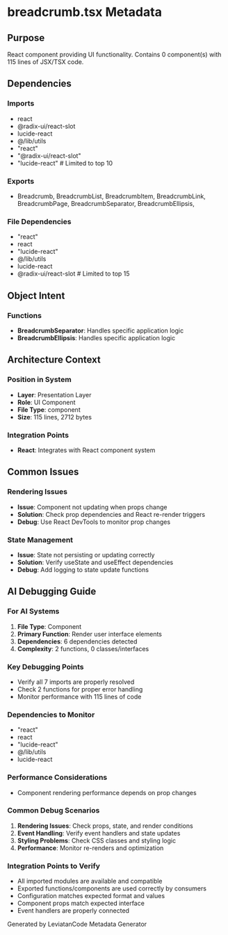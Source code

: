 # breadcrumb.tsx Metadata

## Purpose
React component providing UI functionality. Contains 0 component(s) with 115 lines of JSX/TSX code.

## Dependencies

### Imports
- react
- @radix-ui/react-slot
- lucide-react
- @/lib/utils
- "react"
- "@radix-ui/react-slot"
- "lucide-react"  # Limited to top 10

### Exports
- Breadcrumb,
  BreadcrumbList,
  BreadcrumbItem,
  BreadcrumbLink,
  BreadcrumbPage,
  BreadcrumbSeparator,
  BreadcrumbEllipsis,


### File Dependencies
- "react"
- react
- "lucide-react"
- @/lib/utils
- lucide-react
- @radix-ui/react-slot  # Limited to top 15

## Object Intent

### Functions
- **BreadcrumbSeparator**: Handles specific application logic
- **BreadcrumbEllipsis**: Handles specific application logic


## Architecture Context

### Position in System
- **Layer**: Presentation Layer
- **Role**: UI Component
- **File Type**: component
- **Size**: 115 lines, 2712 bytes

### Integration Points
- **React**: Integrates with React component system

## Common Issues

### Rendering Issues
- **Issue**: Component not updating when props change
- **Solution**: Check prop dependencies and React re-render triggers
- **Debug**: Use React DevTools to monitor prop changes

### State Management
- **Issue**: State not persisting or updating correctly
- **Solution**: Verify useState and useEffect dependencies
- **Debug**: Add logging to state update functions

## AI Debugging Guide

### For AI Systems
1. **File Type**: Component
2. **Primary Function**: Render user interface elements
3. **Dependencies**: 6 dependencies detected
4. **Complexity**: 2 functions, 0 classes/interfaces

### Key Debugging Points
- Verify all 7 imports are properly resolved
- Check 2 functions for proper error handling
- Monitor performance with 115 lines of code

### Dependencies to Monitor
- "react"
- react
- "lucide-react"
- @/lib/utils
- lucide-react

### Performance Considerations
- Component rendering performance depends on prop changes

### Common Debug Scenarios
1. **Rendering Issues**: Check props, state, and render conditions
2. **Event Handling**: Verify event handlers and state updates
3. **Styling Problems**: Check CSS classes and styling logic
4. **Performance**: Monitor re-renders and optimization

### Integration Points to Verify
- All imported modules are available and compatible
- Exported functions/components are used correctly by consumers
- Configuration matches expected format and values
- Component props match expected interface
- Event handlers are properly connected

Generated by LeviatanCode Metadata Generator
